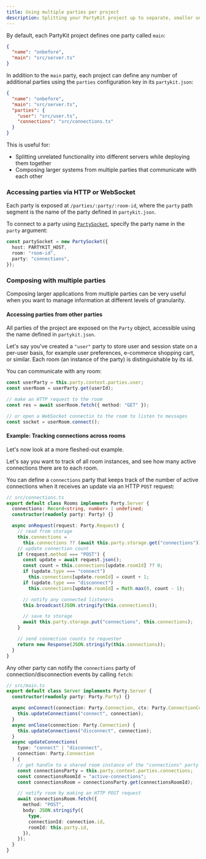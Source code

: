 ```yaml
---
title: Using multiple parties per project
description: Splitting your PartyKit project up to separate, smaller units that can communicate with each other
---
```


By default, each PartyKit project defines one party called `main`:

```json
{
  "name": "onbefore",
  "main": "src/server.ts"
}
```

<!-- TODO: Link to reference -->

In addition to the `main` party, each project can define any number of additional parties using the `parties` configuration key in its `partykit.json`:

```json
{
  "name": "onbefore",
  "main": "src/server.ts",
  "parties": {
    "user": "src/user.ts",
    "connections": "src/connections.ts"
  }
}
```

This is useful for:

- Splitting unrelated functionality into different servers while deploying them together
- Composing larger systems from multiple parties that communicate with each other

### Accessing parties via HTTP or WebSocket

Each party is exposed at `/parties/:party/:room-id`, where the `party` path segment is the name of the party defined in `partykit.json`.

To connect to a party using [`PartySocket`](/reference/partysocket-api/), specify the party name in the `party` argument:

```ts
const partySocket = new PartySocket({
  host: PARTYKIT_HOST,
  room: "room-id",
  party: "connections",
});
```

### Composing with multiple parties

Composing larger applications from multiple parties can be very useful when you want to manage information at different levels of granularity.

#### Accessing parties from other parties

All parties of the project are exposed on the `Party` object, accessible using the name defined in `partykit.json`.

Let's say you've created a `"user"` party to store user and session state on a per-user basis, for example user preferences, e-commerce shopping cart, or similar. Each room (an instance of the party) is distinguishable by its id.

You can communicate with any room:

```ts
const userParty = this.party.context.parties.user;
const userRoom = userParty.get(userId);

// make an HTTP request to the room
const res = await userRoom.fetch({ method: "GET" });

// or open a WebSocket connectin to the room to listen to messages
const socket = userRoom.connect();
```

#### Example: Tracking connections across rooms

Let's now look at a more fleshed-out example.

Let's say you want to track of all room instances, and see how many active connections there are to each room.

You can define a `connections` party that keeps track of the number of active connections when it receives an update via an HTTP `POST` request:

```ts
// src/connections.ts
export default class Rooms implements Party.Server {
  connections: Record<string, number> | undefined;
  constructor(readonly party: Party) {}

  async onRequest(request: Party.Request) {
    // read from storage
    this.connections =
      this.connections ?? (await this.party.storage.get("connections")) ?? {};
    // update connection count
    if (request.method === "POST") {
      const update = await request.json();
      const count = this.connections[update.roomId] ?? 0;
      if (update.type === "connect")
        this.connections[update.roomId] = count + 1;
      if (update.type === "disconnect")
        this.connections[update.roomId] = Math.max(0, count - 1);

      // notify any connected listeners
      this.broadcast(JSON.stringify(this.connections));

      // save to storage
      await this.party.storage.put("connections", this.connections);
    }

    // send connection counts to requester
    return new Response(JSON.stringify(this.connections));
  }
}
```

Any other party can notify the `connections` party of connection/disconnection events by calling `fetch`:

```ts
// src/main.ts
export default class Server implements Party.Server {
  constructor(readonly party: Party.Party) {}

  async onConnect(connection: Party.Connection, ctx: Party.ConnectionContext) {
    this.updateConnections("connect", connection);
  }
  async onClose(connection: Party.Connection) {
    this.updateConnections("disconnect", connection);
  }
  async updateConnections(
    type: "connect" | "disconnect",
    connection: Party.Connection
  ) {
    // get handle to a shared room instance of the "connections" party
    const connectionsParty = this.party.context.parties.connections;
    const connectionsRoomId = "active-connections";
    const connectionsRoom = connectionsParty.get(connectionsRoomId);

    // notify room by making an HTTP POST request
    await connectionsRoom.fetch({
      method: "POST",
      body: JSON.stringify({
        type,
        connectionId: connection.id,
        roomId: this.party.id,
      }),
    });
  }
}
```
